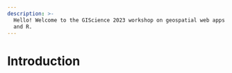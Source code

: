 ```yaml
---
description: >-
  Hello! Welcome to the GIScience 2023 workshop on geospatial web apps in Python
  and R.
---
```


# Introduction

